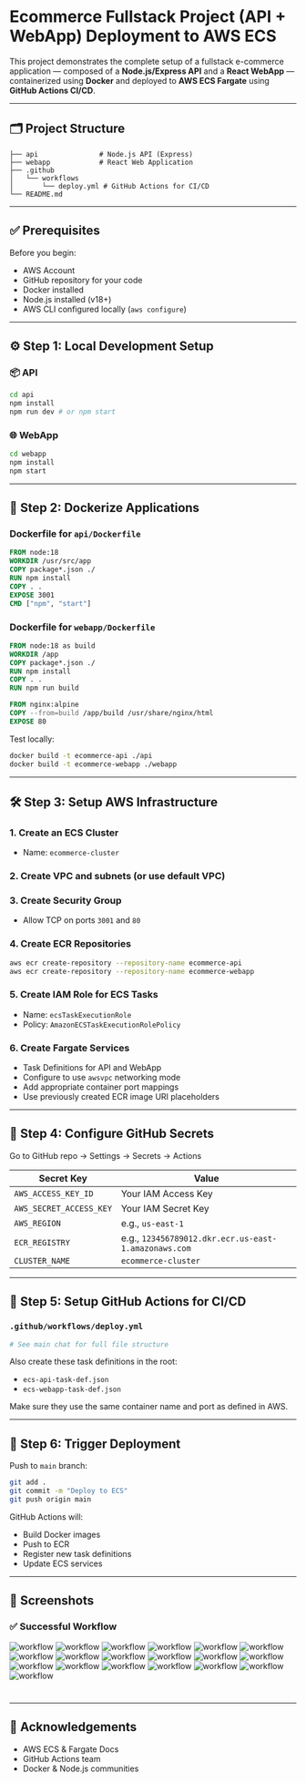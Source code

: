 # Ecommerce Fullstack Project (API + WebApp) Deployment to AWS ECS

This project demonstrates the complete setup of a fullstack e-commerce application — composed of a **Node.js/Express API** and a **React WebApp** — containerized using **Docker** and deployed to **AWS ECS Fargate** using **GitHub Actions CI/CD**.

---

## 🗂️ Project Structure

```
├── api               # Node.js API (Express)
├── webapp            # React Web Application
├── .github
│   └── workflows
│       └── deploy.yml # GitHub Actions for CI/CD
└── README.md
```

---

## ✅ Prerequisites

Before you begin:

* AWS Account
* GitHub repository for your code
* Docker installed
* Node.js installed (v18+)
* AWS CLI configured locally (`aws configure`)

---

## ⚙️ Step 1: Local Development Setup

### 📦 API

```bash
cd api
npm install
npm run dev # or npm start
```

### 🌐 WebApp

```bash
cd webapp
npm install
npm start
```

---

## 🐳 Step 2: Dockerize Applications

### Dockerfile for `api/Dockerfile`

```Dockerfile
FROM node:18
WORKDIR /usr/src/app
COPY package*.json ./
RUN npm install
COPY . .
EXPOSE 3001
CMD ["npm", "start"]
```

### Dockerfile for `webapp/Dockerfile`

```Dockerfile
FROM node:18 as build
WORKDIR /app
COPY package*.json ./
RUN npm install
COPY . .
RUN npm run build

FROM nginx:alpine
COPY --from=build /app/build /usr/share/nginx/html
EXPOSE 80
```

Test locally:

```bash
docker build -t ecommerce-api ./api
docker build -t ecommerce-webapp ./webapp
```

---

## 🛠️ Step 3: Setup AWS Infrastructure

### 1. Create an **ECS Cluster**

* Name: `ecommerce-cluster`

### 2. Create **VPC** and subnets (or use default VPC)

### 3. Create **Security Group**

* Allow TCP on ports `3001` and `80`

### 4. Create **ECR Repositories**

```bash
aws ecr create-repository --repository-name ecommerce-api
aws ecr create-repository --repository-name ecommerce-webapp
```

### 5. Create **IAM Role** for ECS Tasks

* Name: `ecsTaskExecutionRole`
* Policy: `AmazonECSTaskExecutionRolePolicy`

### 6. Create **Fargate Services**

* Task Definitions for API and WebApp
* Configure to use `awsvpc` networking mode
* Add appropriate container port mappings
* Use previously created ECR image URI placeholders

---

## 🔐 Step 4: Configure GitHub Secrets

Go to GitHub repo → Settings → Secrets → Actions

| Secret Key              | Value                                                |
| ----------------------- | ---------------------------------------------------- |
| `AWS_ACCESS_KEY_ID`     | Your IAM Access Key                                  |
| `AWS_SECRET_ACCESS_KEY` | Your IAM Secret Key                                  |
| `AWS_REGION`            | e.g., `us-east-1`                                    |
| `ECR_REGISTRY`          | e.g., `123456789012.dkr.ecr.us-east-1.amazonaws.com` |
| `CLUSTER_NAME`          | `ecommerce-cluster`                                  |

---

## 🤖 Step 5: Setup GitHub Actions for CI/CD

### `.github/workflows/deploy.yml`

```yaml
# See main chat for full file structure
```

Also create these task definitions in the root:

* `ecs-api-task-def.json`
* `ecs-webapp-task-def.json`

Make sure they use the same container name and port as defined in AWS.

---

## 🚀 Step 6: Trigger Deployment

Push to `main` branch:

```bash
git add .
git commit -m "Deploy to ECS"
git push origin main
```

GitHub Actions will:

* Build Docker images
* Push to ECR
* Register new task definitions
* Update ECS services

---

## 📸 Screenshots

### ✅ Successful Workflow

![workflow](screenshots/1.png)
![workflow](screenshots/2.png)
![workflow](screenshots/3.png)
![workflow](screenshots/4.png)
![workflow](screenshots/5.png)
![workflow](screenshots/6.png)
![workflow](screenshots/7.png)
![workflow](screenshots/8.png)
![workflow](screenshots/9.png)
![workflow](screenshots/10.png)
![workflow](screenshots/11.png)
![workflow](screenshots/12.png)
![workflow](screenshots/13.png)
![workflow](screenshots/14.png)
![workflow](screenshots/15.png)
![workflow](screenshots/16.png)
![workflow](screenshots/17.png)
![workflow](screenshots/18.png)
![workflow](screenshots/yaml.png)



#
---

## 👏 Acknowledgements

* AWS ECS & Fargate Docs
* GitHub Actions team
* Docker & Node.js communities
